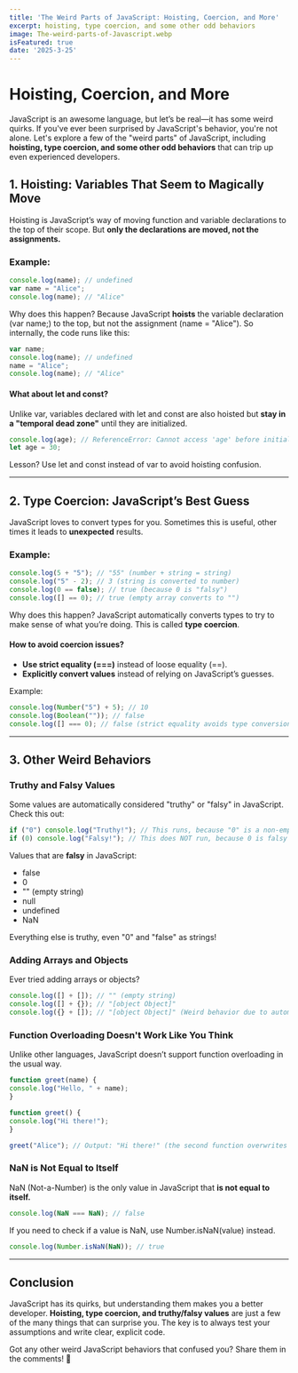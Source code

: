 ```yaml
---
title: 'The Weird Parts of JavaScript: Hoisting, Coercion, and More'
excerpt: hoisting, type coercion, and some other odd behaviors
image: The-weird-parts-of-Javascript.webp
isFeatured: true
date: '2025-3-25'
---
```

# Hoisting, Coercion, and More

JavaScript is an awesome language, but let’s be real—it has some weird quirks. If you've ever been surprised by JavaScript's behavior, you're not alone. Let's explore a few of the "weird parts" of JavaScript, including **hoisting, type coercion, and some other odd behaviors** that can trip up even experienced developers.

## 1. Hoisting: Variables That Seem to Magically Move

Hoisting is JavaScript’s way of moving function and variable declarations to the top of their scope. But **only the declarations are moved, not the assignments.**

### Example:
```js
console.log(name); // undefined
var name = "Alice";
console.log(name); // "Alice"
```

Why does this happen? Because JavaScript **hoists** the variable declaration (var name;) to the top, but not the assignment (name = "Alice"). So internally, the code runs like this:

```js
var name;
console.log(name); // undefined
name = "Alice";
console.log(name); // "Alice"
```

#### What about let and const?
Unlike var, variables declared with let and const are also hoisted but **stay in a "temporal dead zone"** until they are initialized.

```js
console.log(age); // ReferenceError: Cannot access 'age' before initialization
let age = 30;
```

Lesson? Use let and const instead of var to avoid hoisting confusion.

---

## 2. Type Coercion: JavaScript’s Best Guess
JavaScript loves to convert types for you. Sometimes this is useful, other times it leads to **unexpected** results.

### Example:
```js
console.log(5 + "5"); // "55" (number + string = string)
console.log("5" - 2); // 3 (string is converted to number)
console.log(0 == false); // true (because 0 is "falsy")
console.log([] == 0); // true (empty array converts to "")
```

Why does this happen? JavaScript automatically converts types to try to make sense of what you’re doing. This is called **type coercion**.

#### How to avoid coercion issues?
- **Use strict equality (===)** instead of loose equality (==).
- **Explicitly convert values** instead of relying on JavaScript’s guesses.

Example:
```js
console.log(Number("5") + 5); // 10
console.log(Boolean("")); // false
console.log([] === 0); // false (strict equality avoids type conversion)
```

---

## 3. Other Weird Behaviors

### **Truthy and Falsy Values**
Some values are automatically considered "truthy" or "falsy" in JavaScript. Check this out:

```js
if ("0") console.log("Truthy!"); // This runs, because "0" is a non-empty string
if (0) console.log("Falsy!"); // This does NOT run, because 0 is falsy
```

Values that are **falsy** in JavaScript:
- false
- 0
- "" (empty string)
- null
- undefined
- NaN

Everything else is truthy, even "0" and "false" as strings!

### **Adding Arrays and Objects**
Ever tried adding arrays or objects?

```js
console.log([] + []); // "" (empty string)
console.log([] + {}); // "[object Object]"
console.log({} + []); // "[object Object]" (Weird behavior due to automatic type conversion)
```

### **Function Overloading Doesn't Work Like You Think**
Unlike other languages, JavaScript doesn’t support function overloading in the usual way.

```js
function greet(name) {
console.log("Hello, " + name);
}

function greet() {
console.log("Hi there!");
}

greet("Alice"); // Output: "Hi there!" (the second function overwrites the first)
```

### **NaN is Not Equal to Itself**
NaN (Not-a-Number) is the only value in JavaScript that **is not equal to itself.**

```js
console.log(NaN === NaN); // false
```

If you need to check if a value is NaN, use Number.isNaN(value) instead.

```js
console.log(Number.isNaN(NaN)); // true
```

---

## Conclusion
JavaScript has its quirks, but understanding them makes you a better developer. **Hoisting, type coercion, and truthy/falsy values** are just a few of the many things that can surprise you. The key is to always test your assumptions and write clear, explicit code.

Got any other weird JavaScript behaviors that confused you? Share them in the comments! 🚀